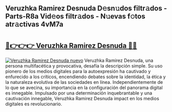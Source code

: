 ## Veruzhka Ramirez Desnuda D𝚎sn𝚞dos filtr𝚊dos - Parts-R8a Vid𝚎os filtr𝚊dos - N𝚞evas f𝚘tos atr𝚊ctivas 4vM7a

# <h2><a href="http://mb18ndl.tromn.icu/?c=Veruzhka+Ramirez+Desnuda">🔗👉👉👉 Veruzhka Ramirez Desnuda 🔗🔗</a></h2>

[![Veruzhka Ramirez Desnuda nuevo](https://i.imgur.com/pEAQMta.gif)](http://mb18ndl.tromn.icu/?c=Veruzhka+Ramirez+Desnuda)
Veruzhka Ramirez Desnuda, una persona multifacética y provocativa, desafía la descripción simple. Su uso pionero de los medios digitales para la autoexpresión ha cautivado y enfurecido a los críticos, encendiendo debates sobre la identidad, la ética y la naturaleza evolutiva de las sociedades en línea. Independientemente de lo que se avecina, su importancia en la configuración del panorama digital es innegable. Impulsado por una determinación inquebrantable y una cautivación innegable, Veruzhka Ramirez Desnuda impact en los medios digitales es revolucionario.

